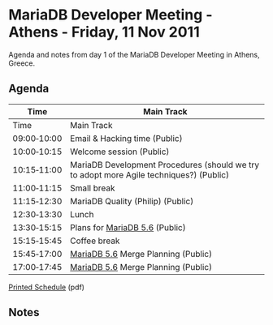 
# MariaDB Developer Meeting - Athens - Friday, 11 Nov 2011

Agenda and notes from day 1 of the MariaDB Developer Meeting in Athens, Greece.


## Agenda



| Time | Main Track |
| --- | --- |
| Time | Main Track |
| 09:00‑10:00 | Email & Hacking time (Public) |
| 10:00‑10:15 | Welcome session (Public) |
| 10:15‑11:00 | MariaDB Development Procedures (should we try to adopt more Agile techniques?) (Public) |
| 11:00‑11:15 | Small break |
| 11:15‑12:30 | MariaDB Quality (Philip) (Public) |
| 12:30‑13:30 | Lunch |
| 13:30‑15:15 | Plans for [MariaDB 5.6](/en/what-is-mariadb-56/) (Public) |
| 15:15‑15:45 | Coffee break |
| 15:45‑17:00 | [MariaDB 5.6](/en/what-is-mariadb-56/) Merge Planning (Public) |
| 17:00‑17:45 | [MariaDB 5.6](/en/what-is-mariadb-56/) Merge Planning (Public) |

[Printed Schedule](https://askmonty.org/blog/wp-content/uploads/2011/11/MariaDB-%CE%B5%CF%86%CE%B7%CE%BC%CE%B5%CF%81%CE%AF%CE%B4%CE%B1-11-Nov-2011.pdf) (pdf)


## Notes

